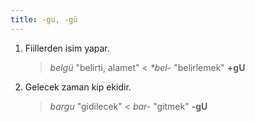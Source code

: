 ```yaml
---
title: -gu, -gü
---
```

1. Fiillerden isim yapar.
   > _belgü_ "belirti, alamet" < _\*bel-_ "belirlemek" __+gU__
2. Gelecek zaman kip ekidir.
   > _bargu_ "gidilecek" < _bar-_ "gitmek" __-gU__
